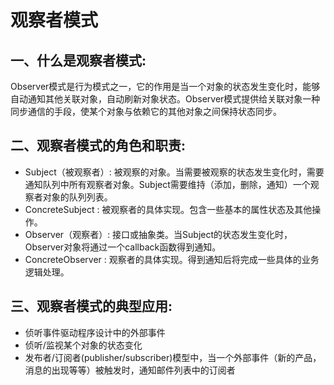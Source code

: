 # 观察者模式

## 一、什么是观察者模式:
Observer模式是行为模式之一，它的作用是当一个对象的状态发生变化时，能够自动通知其他关联对象，自动刷新对象状态。Observer模式提供给关联对象一种同步通信的手段，使某个对象与依赖它的其他对象之间保持状态同步。

## 二、观察者模式的角色和职责:
* Subject（被观察者）: 被观察的对象。当需要被观察的状态发生变化时，需要通知队列中所有观察者对象。Subject需要维持（添加，删除，通知）一个观察者对象的队列列表。
* ConcreteSubject : 被观察者的具体实现。包含一些基本的属性状态及其他操作。
* Observer（观察者）: 接口或抽象类。当Subject的状态发生变化时，Observer对象将通过一个callback函数得到通知。
* ConcreteObserver : 观察者的具体实现。得到通知后将完成一些具体的业务逻辑处理。

## 三、观察者模式的典型应用:
* 侦听事件驱动程序设计中的外部事件
* 侦听/监视某个对象的状态变化
* 发布者/订阅者(publisher/subscriber)模型中，当一个外部事件（新的产品，消息的出现等等）被触发时，通知邮件列表中的订阅者